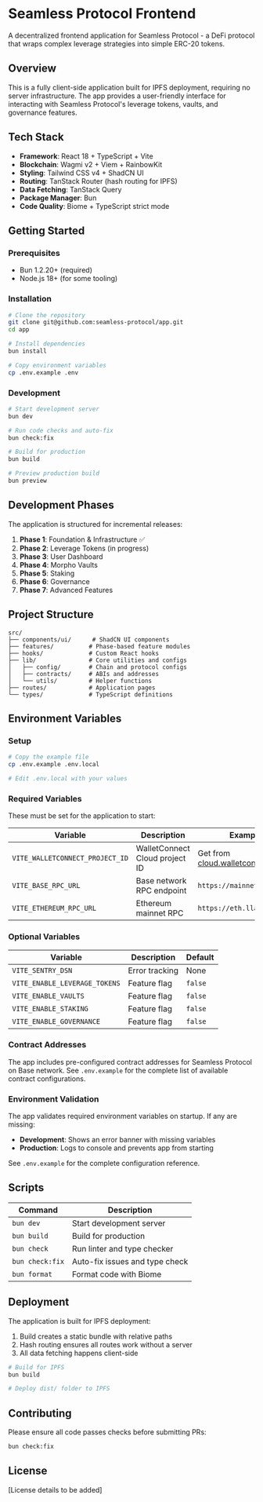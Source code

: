 # Seamless Protocol Frontend

A decentralized frontend application for Seamless Protocol - a DeFi protocol that wraps complex leverage strategies into simple ERC-20 tokens.

## Overview

This is a fully client-side application built for IPFS deployment, requiring no server infrastructure. The app provides a user-friendly interface for interacting with Seamless Protocol's leverage tokens, vaults, and governance features.

## Tech Stack

- **Framework**: React 18 + TypeScript + Vite
- **Blockchain**: Wagmi v2 + Viem + RainbowKit
- **Styling**: Tailwind CSS v4 + ShadCN UI
- **Routing**: TanStack Router (hash routing for IPFS)
- **Data Fetching**: TanStack Query
- **Package Manager**: Bun
- **Code Quality**: Biome + TypeScript strict mode

## Getting Started

### Prerequisites

- Bun 1.2.20+ (required)
- Node.js 18+ (for some tooling)

### Installation

```bash
# Clone the repository
git clone git@github.com:seamless-protocol/app.git
cd app

# Install dependencies
bun install

# Copy environment variables
cp .env.example .env
```

### Development

```bash
# Start development server
bun dev

# Run code checks and auto-fix
bun check:fix

# Build for production
bun build

# Preview production build
bun preview
```

## Development Phases

The application is structured for incremental releases:

1. **Phase 1**: Foundation & Infrastructure ✅
2. **Phase 2**: Leverage Tokens (in progress)
3. **Phase 3**: User Dashboard
4. **Phase 4**: Morpho Vaults
5. **Phase 5**: Staking
6. **Phase 6**: Governance
7. **Phase 7**: Advanced Features

## Project Structure

```
src/
├── components/ui/      # ShadCN UI components
├── features/          # Phase-based feature modules
├── hooks/             # Custom React hooks
├── lib/               # Core utilities and configs
│   ├── config/        # Chain and protocol configs
│   ├── contracts/     # ABIs and addresses
│   └── utils/         # Helper functions
├── routes/            # Application pages
└── types/             # TypeScript definitions
```

## Environment Variables

### Setup

```bash
# Copy the example file
cp .env.example .env.local

# Edit .env.local with your values
```

### Required Variables

These must be set for the application to start:

| Variable | Description | Example |
|----------|-------------|---------|
| `VITE_WALLETCONNECT_PROJECT_ID` | WalletConnect Cloud project ID | Get from [cloud.walletconnect.com](https://cloud.walletconnect.com/) |
| `VITE_BASE_RPC_URL` | Base network RPC endpoint | `https://mainnet.base.org` |
| `VITE_ETHEREUM_RPC_URL` | Ethereum mainnet RPC | `https://eth.llamarpc.com` |

### Optional Variables

| Variable | Description | Default |
|----------|-------------|---------|
| `VITE_SENTRY_DSN` | Error tracking | None |
| `VITE_ENABLE_LEVERAGE_TOKENS` | Feature flag | `false` |
| `VITE_ENABLE_VAULTS` | Feature flag | `false` |
| `VITE_ENABLE_STAKING` | Feature flag | `false` |
| `VITE_ENABLE_GOVERNANCE` | Feature flag | `false` |

### Contract Addresses

The app includes pre-configured contract addresses for Seamless Protocol on Base network. See `.env.example` for the complete list of available contract configurations.

### Environment Validation

The app validates required environment variables on startup. If any are missing:
- **Development**: Shows an error banner with missing variables
- **Production**: Logs to console and prevents app from starting

See `.env.example` for the complete configuration reference.

## Scripts

| Command | Description |
|---------|-------------|
| `bun dev` | Start development server |
| `bun build` | Build for production |
| `bun check` | Run linter and type checker |
| `bun check:fix` | Auto-fix issues and type check |
| `bun format` | Format code with Biome |

## Deployment

The application is built for IPFS deployment:

1. Build creates a static bundle with relative paths
2. Hash routing ensures all routes work without a server
3. All data fetching happens client-side

```bash
# Build for IPFS
bun build

# Deploy dist/ folder to IPFS
```

## Contributing

Please ensure all code passes checks before submitting PRs:

```bash
bun check:fix
```

## License

[License details to be added]